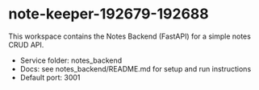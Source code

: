 # note-keeper-192679-192688

This workspace contains the Notes Backend (FastAPI) for a simple notes CRUD API.

- Service folder: notes_backend
- Docs: see notes_backend/README.md for setup and run instructions
- Default port: 3001
